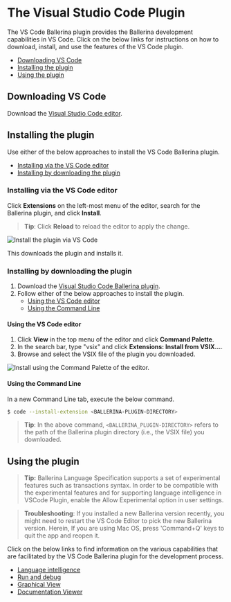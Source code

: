 # The Visual Studio Code Plugin

The VS Code Ballerina plugin provides the Ballerina development capabilities in VS Code. Click on the below links for instructions on how to download, install, and use the features of the VS Code plugin.

- [Downloading VS Code](#downloading-vs-code)
- [Installing the plugin](#installing-the-plugin)
- [Using the plugin](#using-the-plugin)

## Downloading VS Code 

Download the [Visual Studio Code editor](https://code.visualstudio.com/download).


## Installing the plugin

Use either of the below approaches to install the VS Code Ballerina plugin.

- [Installing via the VS Code editor](#installing-via-the-vs-code-editor)
- [Installing by downloading the plugin](#installing-by-downloading-the-plugin)

### Installing via the VS Code editor

Click **Extensions** on the left-most menu of the editor, search for the Ballerina plugin, and click **Install**.

> **Tip**: Click **Reload** to reload the editor to apply the change.

![Install the plugin via VS Code](/learn/images/install-via-editor.gif)

This downloads the plugin and installs it.

### Installing by downloading the plugin

1. Download the [Visual Studio Code Ballerina plugin](https://marketplace.visualstudio.com/items?itemName=ballerina.ballerina).
2. Follow either of the below approaches to install the plugin.
    - [Using the VS Code editor](#using-the-vs-code-editor)
    - [Using the Command Line](#using-the-command-line)

#### Using the VS Code editor

1. Click **View** in the top menu of the editor and click **Command Palette**.
2. In the search bar, type "vsix" and click **Extensions: Install from VSIX...**.
3. Browse and select the VSIX file of the plugin you downloaded.

![Install using the Command Palette of the editor.](/learn/images/install-via-palette.gif)

#### Using the Command Line
In a new Command Line tab, execute the below command.
```bash
$ code --install-extension <BALLERINA-PLUGIN-DIRECTORY>
```
> **Tip**: In the above command, `<BALLERINA_PLUGIN-DIRECTORY>` refers to the path of the Ballerina plugin directory (i.e., the VSIX file) you downloaded.

## Using the plugin

> **Tip:** Ballerina Language Specification supports a set of experimental features such as transactions syntax. In order to be compatible with the experimental features and for supporting language intelligence in VSCode Plugin, enable the Allow Experimental option in user settings.

> **Troubleshooting**: If you installed a new Ballerina version recently, you might need to restart the VS Code Editor to pick the new Ballerina version. Herein, If you are using Mac OS, press 'Command+Q' keys to quit the app and reopen it.

Click on the below links to find information on the various capabilities that are facilitated by the VS Code Ballerina plugin for the development process.

- [Language intelligence](/learn/tools-ides/vscode-plugin/language-intelligence)
- [Run and debug](/learn/tools-ides//vscode-plugin/run-and-debug)
- [Graphical View](/learn/tools-ides//vscode-plugin/graphical-editor)
- [Documentation Viewer](/learn/tools-ides/vscode-plugin/documentation-viewer)

